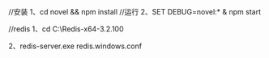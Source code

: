 //安装
1、cd novel && npm install
//运行
2、SET DEBUG=novel:* & npm start


//redis
1、cd C:\Redis-x64-3.2.100

2、redis-server.exe redis.windows.conf 